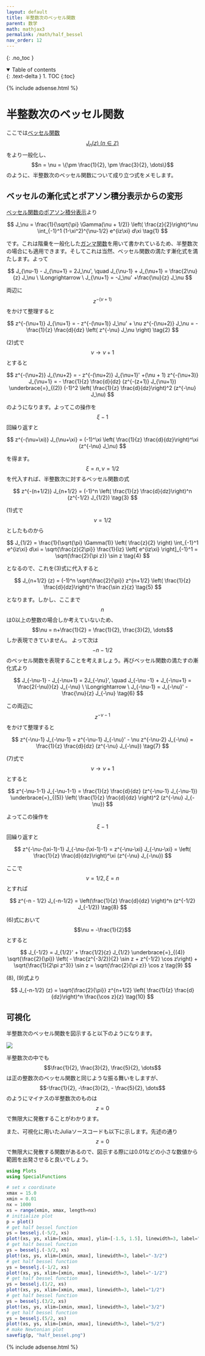 ```yaml
---
layout: default
title: 半整数次のベッセル関数
parent: 数学
math: mathjax3
permalink: /math/half_bessel
nav_order: 12
---
```


{: .no_toc }

<details open markdown="block">
  <summary>
    Table of contents
  </summary>
  {: .text-delta }
1. TOC
{:toc}
</details>

{% include adsense.html %}

# 半整数次のベッセル関数

ここでは[ベッセル関数$$J_n (z) \ (n \in \mathbb{Z})$$](/math/bessel)をより一般化し、$$n = \nu = \{\pm \frac{1}{2}, \pm \frac{3}{2}, \dots\}$$のように、半整数次のベッセル関数について成り立つ式をメモします。

## ベッセルの漸化式とポアソン積分表示からの変形

[ベッセル関数のポアソン積分表示](/math/bessel)より

$$
J_\nu = \frac{1}{\sqrt{\pi} \Gamma(\nu + 1/2)} \left( \frac{z}{2}\right)^\nu \int_{-1}^1 (1-\xi^2)^{\nu-1/2} e^{iz\xi} d\xi \tag{1}
$$

です。これは階乗を一般化した[ガンマ関数](/math/gamma)を用いて書かれているため、半整数次の場合にも適用できます。そしてこれは当然、ベッセル関数の満たす漸化式を満たします。よって

$$
J_{\nu-1} - J_{\nu+1} 
= 2J_\nu', \quad J_{\nu-1} + J_{\nu+1} = \frac{2\nu}{z} J_\nu \ \Longrightarrow \
J_{\nu+1} = -J_\nu' +\frac{\nu}{z} J_\nu
$$

両辺に$$z^{-(\nu+1)}$$をかけて整理すると

$$
z^{-(\nu+1)} J_{\nu+1} 
= - z^{-(\nu+1)} J_\nu' + \nu z^{-(\nu+2)} J_\nu 
= - \frac{1}{z} \frac{d}{dz} \left( z^{-\nu} J_\nu \right) \tag{2}
$$

(2)式で$$\nu \rightarrow \nu+1$$とすると

$$
z^{-(\nu+2)} J_{\nu+2} 
= - z^{-(\nu+2)} J_{\nu+1}' +(\nu + 1) z^{-(\nu+3)} J_{\nu+1} 
= - \frac{1}{z} \frac{d}{dz} (z^{-(z+1)} J_{\nu+1}) 
\underbrace{=}_{(2)} (-1)^2 \left( \frac{1}{z} \frac{d}{dz}\right)^2 (z^{-\nu} J_\nu) 
$$

のようになります。よってこの操作を$$\xi -1$$回繰り返すと

$$
z^{-(\nu+\xi)} J_{\nu+\xi} 
= (-1)^\xi \left( \frac{1}{z} \frac{d}{dz}\right)^\xi (z^{-\nu} J_\nu)
$$

を得ます。$$\xi = n, \nu = 1/2$$を代入すれば、半整数次に対するベッセル関数の式

$$
z^{-(n+1/2)} J_{n+1/2} 
= (-1)^n \left( \frac{1}{z} \frac{d}{dz}\right)^n (z^{-1/2} J_{1/2}) \tag{3}
$$

(1)式で$$\nu = 1/2$$としたものから

$$
J_{1/2} = \frac{1}{\sqrt{\pi} \Gamma(1)} \left( \frac{z}{2} \right) \int_{-1}^1 e^{iz\xi} d\xi 
= \sqrt{\frac{z}{2\pi}} \frac{1}{iz} \left[ e^{iz\xi} \right]_{-1}^1 
= \sqrt{\frac{2}{\pi z}} \sin z \tag{4}
$$

となるので、これを(3)式に代入すると

$$
J_{n+1/2} (z) 
= (-1)^n \sqrt{\frac{2}{\pi}} z^{n+1/2} \left( \frac{1}{z} \frac{d}{dz}\right)^n \frac{\sin z}{z} \tag{5}
$$

となります。しかし、ここまで$$n$$は0以上の整数の場合しか考えていないため、$$\nu = n+\frac{1}{2} = \frac{1}{2}, \frac{3}{2}, \dots$$しか表現できていません。
よって次は$$-n-1/2$$のベッセル関数を表現することを考えましょう。再びベッセル関数の満たすの漸化式より

$$
J_{-\nu-1} - J_{-\nu+1} = 2J_{-\nu}', \quad J_{-\nu -1} + J_{-\nu+1} = \frac{2(-\nu)}{z} J_{-\nu} \ \Longrightarrow \
J_{-\nu-1} = J_{-\nu}' - \frac{\nu}{z} J_{-\nu} \tag{6}
$$

この両辺に$$z^{-\nu-1}$$をかけて整理すると

$$
z^{-\nu-1} J_{-\nu-1} 
= z^{-\nu-1} J_{-\nu}' - \nu z^{-\nu-2} J_{-\nu} 
= \frac{1}{z} \frac{d}{dz} (z^{-\nu} J_{-\nu}) \tag{7}
$$

(7)式で$$\nu \rightarrow \nu+1$$とすると

$$
z^{-\nu-1-1} J_{-\nu-1-1} 
= \frac{1}{z} \frac{d}{dz} (z^{-\nu-1} J_{-\nu-1}) 
\underbrace{=}_{(5)} \left( \frac{1}{z} \frac{d}{dz} \right)^2 (z^{-\nu} J_{-\nu})
$$

よってこの操作を$$\xi-1$$回繰り返すと

$$
z^{-\nu-(\xi-1)-1} J_{-\nu-(\xi-1)-1} 
= z^{-\nu-\xi} J_{-\nu-\xi} 
= \left( \frac{1}{z} \frac{d}{dz}\right)^\xi (z^{-\nu} J_{-\nu})
$$

ここで$$\nu = 1/2, \xi = n$$とすれば

$$
z^{-n - 1/2} J_{-n-1/2} = \left(\frac{1}{z} \frac{d}{dz} \right)^n (z^{-1/2} J_{-1/2}) \tag{8}
$$

(6)式において$$\nu = -\frac{1}{2}$$とすると

$$
J_{-1/2} = J_{1/2}' + \frac{1/2}{z} J_{1/2} 
\underbrace{=}_{(4)} \sqrt{\frac{2}{\pi}} \left( - \frac{z^{-3/2}}{2} \sin z + z^{-1/2} \cos z\right) + \sqrt{\frac{1}{2\pi z^3}} \sin z 
= \sqrt{\frac{2}{\pi z}} \cos z \tag{9}
$$

(8), (9)式より

$$
J_{-n-1/2} (z) 
= \sqrt{\frac{2}{\pi}} z^{n+1/2} \left( \frac{1}{z} \frac{d}{dz}\right)^n \frac{\cos z}{z} \tag{10}
$$

## 可視化

半整数次のベッセル関数を図示すると以下のようになります。

![](/assets/images/math/half_bessel_01.png)

半整数次の中でも$$\frac{1}{2}, \frac{3}{2}, \frac{5}{2}, \dots$$は正の整数次のベッセル関数と同じような振る舞いをしますが、$$-\frac{1}{2}, -\frac{3}{2}, - \frac{5}{2}, \dots$$のようにマイナスの半整数次のものは$$z=0$$で無限大に発散することがわかります。  

また、可視化に用いたJuliaソースコードも以下に示します。先述の通り$$z=0$$で無限大に発散する関数があるので、図示する際には0.01などの小さな数値から範囲を出発させると良いでしょう。

```julia
using Plots
using SpecialFunctions

# set x coordinate
xmax = 15.0
xmin = 0.01
nx = 1000
xs = range(xmin, xmax, length=nx)
# initialize plot
p = plot()
# get half bessel function
ys = besselj.(-5/2, xs)
plot!(xs, ys, xlim=[xmin, xmax], ylim=[-1.5, 1.5], linewidth=3, label="-5/2", legend=:topright, xlabel="z", ylabel="Jν", )
# get half bessel function
ys = besselj.(-3/2, xs)
plot!(xs, ys, xlim=[xmin, xmax], linewidth=3, label="-3/2")
# get half bessel function
ys = besselj.(-1/2, xs)
plot!(xs, ys, xlim=[xmin, xmax], linewidth=3, label="-1/2")
# get half bessel function
ys = besselj.(1/2, xs)
plot!(xs, ys, xlim=[xmin, xmax], linewidth=3, label="1/2")
# get half bessel function
ys = besselj.(3/2, xs)
plot!(xs, ys, xlim=[xmin, xmax], linewidth=3, label="3/2")
# get half bessel function
ys = besselj.(5/2, xs)
plot!(xs, ys, xlim=[xmin, xmax], linewidth=3, label="5/2")
# make Newtonian plot
savefig(p, "half_bessel.png")

```

{% include adsense.html %}
